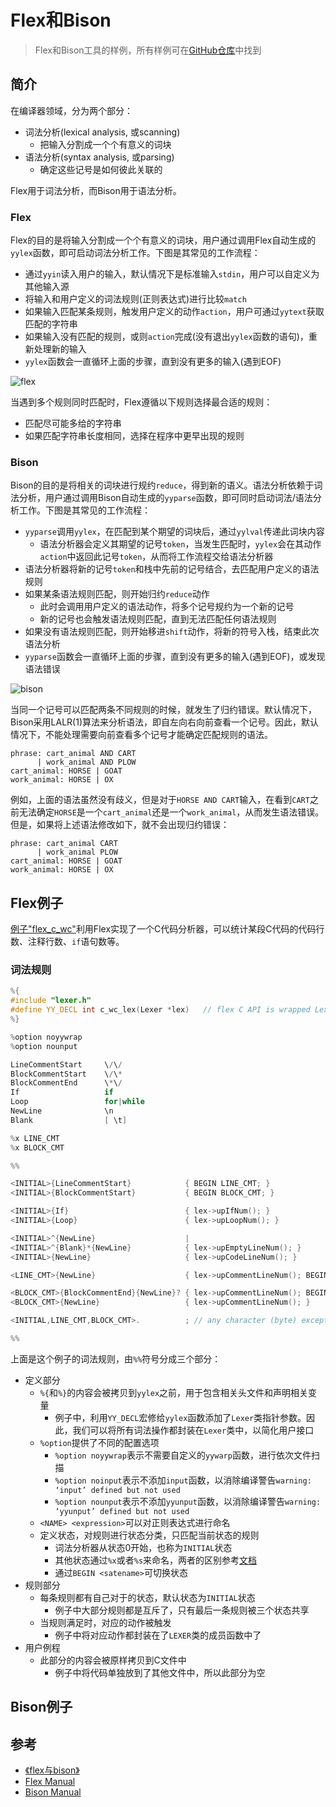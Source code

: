 # Flex和Bison

> Flex和Bison工具的样例，所有样例可在[GitHub仓库](https://github.com/LittleBee1024/learning_book/tree/main/docs/topics/flex_bison/code)中找到

## 简介

在编译器领域，分为两个部分：

* 词法分析(lexical analysis, 或scanning)
    * 把输入分割成一个个有意义的词块
* 语法分析(syntax analysis, 或parsing)
    * 确定这些记号是如何彼此关联的

Flex用于词法分析，而Bison用于语法分析。

### Flex

Flex的目的是将输入分割成一个个有意义的词块，用户通过调用Flex自动生成的`yylex`函数，即可启动词法分析工作。下图是其常见的工作流程：

* 通过`yyin`读入用户的输入，默认情况下是标准输入`stdin`，用户可以自定义为其他输入源
* 将输入和用户定义的词法规则(正则表达式)进行比较`match`
* 如果输入匹配某条规则，触发用户定义的动作`action`，用户可通过`yytext`获取匹配的字符串
* 如果输入没有匹配的规则，或则`action`完成(没有退出`yylex`函数的语句)，重新处理新的输入
* `yylex`函数会一直循环上面的步骤，直到没有更多的输入(遇到EOF)

![flex](./image/flex.png)

当遇到多个规则同时匹配时，Flex遵循以下规则选择最合适的规则：

* 匹配尽可能多给的字符串
* 如果匹配字符串长度相同，选择在程序中更早出现的规则

### Bison

Bison的目的是将相关的词块进行规约`reduce`，得到新的语义。语法分析依赖于词法分析，用户通过调用Bison自动生成的`yyparse`函数，即可同时启动词法/语法分析工作。下图是其常见的工作流程：

* `yyparse`调用`yylex`，在匹配到某个期望的词块后，通过`yylval`传递此词块内容
    * 语法分析器会定义其期望的记号`token`，当发生匹配时，`yylex`会在其动作`action`中返回此记号`token`，从而将工作流程交给语法分析器
* 语法分析器将新的记号`token`和栈中先前的记号结合，去匹配用户定义的语法规则
* 如果某条语法规则匹配，则开始归约`reduce`动作
    * 此时会调用用户定义的语法动作，将多个记号规约为一个新的记号
    * 新的记号也会触发语法规则匹配，直到无法匹配任何语法规则
* 如果没有语法规则匹配，则开始移进`shift`动作，将新的符号入栈，结束此次语法分析
* `yyparse`函数会一直循环上面的步骤，直到没有更多的输入(遇到EOF)，或发现语法错误

![bison](./image/bison.png)

当同一个记号可以匹配两条不同规则的时候，就发生了归约错误。默认情况下，Bison采用LALR(1)算法来分析语法，即自左向右向前查看一个记号。因此，默认情况下，不能处理需要向前查看多个记号才能确定匹配规则的语法。
```
phrase: cart_animal AND CART
      | work_animal AND PLOW
cart_animal: HORSE | GOAT
work_animal: HORSE | OX
```
例如，上面的语法虽然没有歧义，但是对于`HORSE AND CART`输入，在看到`CART`之前无法确定`HORSE`是一个`cart_animal`还是一个`work_animal`，从而发生语法错误。但是，如果将上述语法修改如下，就不会出现归约错误：
```
phrase: cart_animal CART
      | work_animal PLOW
cart_animal: HORSE | GOAT
work_animal: HORSE | OX
```

## Flex例子

[例子"flex_c_wc"](https://github.com/LittleBee1024/learning_book/tree/main/docs/topics/flex_bison/code/flex_c_wc)利用Flex实现了一个C代码分析器，可以统计某段C代码的代码行数、注释行数、`if`语句数等。

### 词法规则

```cpp
%{
#include "lexer.h"
#define YY_DECL int c_wc_lex(Lexer *lex)   // flex C API is wrapped Lexer class
%}

%option noyywrap
%option nounput

LineCommentStart     \/\/
BlockCommentStart    \/\*
BlockCommentEnd      \*\/
If                   if
Loop                 for|while
NewLine              \n
Blank                [ \t]

%x LINE_CMT
%x BLOCK_CMT

%%

<INITIAL>{LineCommentStart}            { BEGIN LINE_CMT; }
<INITIAL>{BlockCommentStart}           { BEGIN BLOCK_CMT; }

<INITIAL>{If}                          { lex->upIfNum(); }
<INITIAL>{Loop}                        { lex->upLoopNum(); }

<INITIAL>^{NewLine}                    |
<INITIAL>^{Blank}*{NewLine}            { lex->upEmptyLineNum(); }
<INITIAL>{NewLine}                     { lex->upCodeLineNum(); }

<LINE_CMT>{NewLine}                    { lex->upCommentLineNum(); BEGIN INITIAL; }

<BLOCK_CMT>{BlockCommentEnd}{NewLine}? { lex->upCommentLineNum(); BEGIN INITIAL; }
<BLOCK_CMT>{NewLine}                   { lex->upCommentLineNum(); }

<INITIAL,LINE_CMT,BLOCK_CMT>.          ; // any character (byte) except newline

%%
```
上面是这个例子的词法规则，由`%%`符号分成三个部分：

* 定义部分
    * `%{`和`%}`的内容会被拷贝到`yylex`之前，用于包含相关头文件和声明相关变量
        * 例子中，利用`YY_DECL`宏修给`yylex`函数添加了`Lexer`类指针参数。因此，我们可以将所有词法操作都封装在`Lexer`类中，以简化用户接口
    * `%option`提供了不同的配置选项
        * `%option noyywrap`表示不需要自定义的`yywarp`函数，进行依次文件扫描
        * `%option noinput`表示不添加`input`函数，以消除编译警告`warning: ‘input’ defined but not used`
        * `%option nounput`表示不添加`yyunput`函数，以消除编译警告`warning: ‘yyunput’ defined but not used`
    * `<NAME> <expression>`可以对正则表达式进行命名
    * 定义状态，对规则进行状态分类，只匹配当前状态的规则
        * 词法分析器从状态0开始，也称为`INITIAL`状态
        * 其他状态通过`%x`或者`%s`来命名，两者的区别参考[文档](https://www.cs.virginia.edu/~cr4bd/flex-manual/Start-Conditions.html#Start-Conditions)
        * 通过`BEGIN <satename>`可切换状态
* 规则部分
    * 每条规则都有自己对于的状态，默认状态为`INITIAL`状态
        * 例子中大部分规则都是互斥了，只有最后一条规则被三个状态共享
    * 当规则满足时，对应的动作被触发
        * 例子中将对应动作都封装在了`LEXER`类的成员函数中了
* 用户例程
    * 此部分的内容会被原样拷贝到C文件中
        * 例子中将代码单独放到了其他文件中，所以此部分为空

## Bison例子

## 参考

* [《flex与bison》](https://1drv.ms/b/s!AkcJSyT7tq80eo_xy7LTpX6PPs4)
* [Flex Manual](https://www.cs.virginia.edu/~cr4bd/flex-manual/index.html#SEC_Contents)
* [Bison Manual](https://www.gnu.org/software/bison/manual/bison.html)
